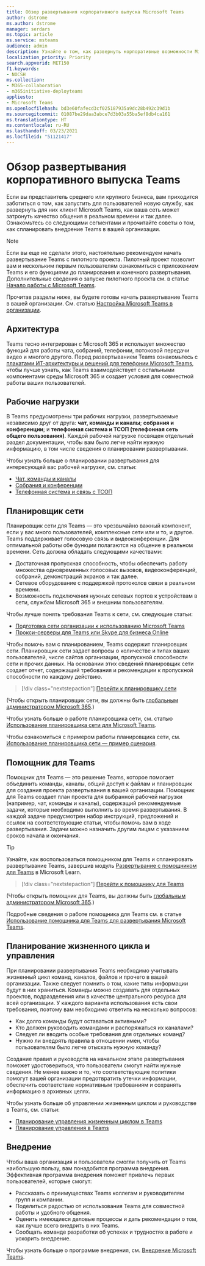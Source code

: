 ```yaml
---
title: Обзор развертывания корпоративного выпуска Microsoft Teams
author: dstrome
ms.author: dstrome
manager: serdars
ms.topic: article
ms.service: msteams
audience: admin
description: Узнайте о том, как развернуть корпоративные возможности Microsoft Teams.
localization_priority: Priority
search.appverid: MET150
f1.keywords:
- NOCSH
ms.collection:
- M365-collaboration
- m365initiative-deployteams
appliesto:
- Microsoft Teams
ms.openlocfilehash: bd3e60fafecd3cf025187935a9dc28b492c39d1b
ms.sourcegitcommit: 01087be29daa3abce7d3b03a55ba5ef8db4ca161
ms.translationtype: HT
ms.contentlocale: ru-RU
ms.lasthandoff: 03/23/2021
ms.locfileid: "51121417"
---
```

# <a name="teams-enterprise-deployment-overview"></a>Обзор развертывания корпоративного выпуска Teams

Если вы представитель среднего или крупного бизнеса, вам приходится заботиться о том, как запустить для пользователей новую службу, как развернуть для них клиент Microsoft Teams, как ваша сеть может затронуть качество общения в реальном времени и так далее. Ознакомьтесь со следующими сегментами и прочитайте советы о том, как спланировать внедрение Teams в вашей организации.

> [!NOTE]
> Если вы еще не сделали этого, настоятельно рекомендуем начать развертывание Teams с пилотного проекта. Пилотный проект позволит вам и нескольким первым пользователям ознакомиться с приложением Teams и его функциями до планирования и конечного развертывания. Дополнительные сведения о запуске пилотного проекта см. в статье [Начало работы с Microsoft Teams](get-started-with-teams-quick-start.md).

Прочитав разделы ниже, вы будете готовы начать развертывание Teams в вашей организации. См. статью [Настройка Microsoft Teams в организации](deploy-enterprise-setup.md).

## <a name="architecture"></a>Архитектура

Teams тесно интегрирован с Microsoft 365 и использует множество функций для работы чата, собраний, телефонии, потоковой передачи видео и многого другого. Перед развертыванием Teams ознакомьтесь с [плакатами ИТ-архитектуры и решений для телефонии Microsoft Teams](teams-architecture-solutions-posters.md), чтобы лучше узнать, как Teams взаимодействует с остальными компонентами среды Microsoft 365 и создает условия для совместной работы ваших пользователей.

## <a name="workloads"></a>Рабочие нагрузки

В Teams предусмотрены три рабочих нагрузки, развертываемые независимо друг от друга: **чат, команды и каналы**; **собрания и конференции**; и **телефонная система и ТСОП (телефонная сеть общего пользования)**. Каждой рабочей нагрузке посвящен отдельный раздел документации, чтобы вам было легче найти нужную информацию, в том числе сведения о планировании развертывания.

Чтобы узнать больше о планировании развертывания для интересующей вас рабочей нагрузки, см. статьи:

- [Чат, команды и каналы](deploy-chat-teams-channels-microsoft-teams-landing-page.md)
- [Собрания и конференции](deploy-meetings-microsoft-teams-landing-page.md)
- [Телефонная система и связь с ТСОП](cloud-voice-landing-page.md)

## <a name="network-planner"></a>Планировщик сети

Планировщик сети для Teams — это чрезвычайно важный компонент, если у вас много пользователей, комплексные сети или и то, и другое. Teams поддерживает голосовую связь и видеоконференции. Для оптимальной работы обе функции полагаются на общение в реальном времени. Сеть должна обладать следующими качествами:

- Достаточная пропускная способность, чтобы обеспечить работу множества одновременных голосовых вызовов, видеоконференций, собраний, демонстраций экранов и так далее.
- Сетевое оборудование с поддержкой протоколов связи в реальном времени.
- Возможность подключения нужных сетевых портов к устройствам в сети, службам Microsoft 365 и внешним пользователям.

Чтобы лучше понять требования Teams к сети, см. следующие статьи:

- [Подготовка сети организации к использованию Microsoft Teams](prepare-network.md)
- [Прокси-серверы для Teams или Skype для бизнеса Online](proxy-servers-for-skype-for-business-online.md)

Чтобы помочь вам с планированием, Teams содержит планировщик сети. Планировщик сети задает вопросы о количестве и типах ваших пользователей, числе сайтов организации, пропускной способности сети и прочих данных. На основании этих сведений планировщик сети создает отчет, содержащий требования и рекомендации к пропускной способности по каждому действию.

 > [!div class="nextstepaction"]
> [Перейти к планировщику сети](https://admin.teams.microsoft.com/networkplanner/organization)

(Чтобы открыть планировщик сети, вы должны быть [глобальным администратором Microsoft 365](/microsoft-365/admin/add-users/about-admin-roles#commonly-used-microsoft-365-admin-center-roles).)

Чтобы узнать больше о работе планировщика сети, см. статью [Использование планировщика сети для Microsoft Teams](network-planner.md).

Чтобы ознакомиться с примером работы планировщика сети, см. [Использование планировщика сети — пример сценария](tutorial-network-planner-example.yml).

## <a name="teams-advisor"></a>Помощник для Teams

Помощник для Teams — это решение Teams, которое помогает объединить команды, каналы, общий доступ к файлам и планировщик для создания проекта развертывания в вашей организации. Помощник для Teams создает план проекта для выбранной рабочей нагрузки (например, чат, команды и каналы), содержащий рекомендуемые задачи, которые необходимо выполнить во время развертывания. В каждой задаче предусмотрен набор инструкций, предложений и ссылок на соответствующие статьи, чтобы помочь вам в ходе развертывания. Задачи можно назначить другим лицам с указанием сроков начала и окончания.

> [!TIP]
> Узнайте, как воспользоваться помощником для Teams и спланировать развертывание Teams, завершив модуль [Развертывание с помощником для Teams](/learn/modules/m365-teams-rollout-using-advisor/) в Microsoft Learn.

> [!div class="nextstepaction"]
> [Перейти к помощнику для Teams](https://admin.teams.microsoft.com/teams-deployment)

(Чтобы открыть помощник для Teams, вы должны быть [глобальным администратором Microsoft 365](/microsoft-365/admin/add-users/about-admin-roles#commonly-used-microsoft-365-admin-center-roles).)

Подробные сведения о работе помощника для Teams см. в статье [Использование помощника для Teams для развертывания Microsoft Teams](use-advisor-teams-roll-out.md).

## <a name="lifecycle-and-governance-planning"></a>Планирование жизненного цикла и управления

При планировании развертывания Teams необходимо учитывать жизненный цикл команд, каналов, файлов и прочего в вашей организации. Также следует помнить о том, какие типы информации будут в них храниться. Команды можно создавать для отдельных проектов, подразделения или в качестве центрального ресурса для всей организации. У каждого варианта использования есть свои требования, поэтому вам необходимо ответить на несколько вопросов:

- Как долго команды будут оставаться активными?
- Кто должен руководить командами и распоряжаться их каналами?
- Следует ли вводить особые требования для отдельных команд?
- Нужно ли внедрять правила в отношении имен, чтобы пользователям было легче отыскать нужную команду?

Создание правил и руководств на начальном этапе развертывания поможет удостовериться, что пользователи смогут найти нужные сведения. Не менее важно и то, что соответствующие политики помогут вашей организации предотвратить утечки информации, обеспечить соответствие нормативным требованиям и сохранять информацию в архивных целях.

Чтобы узнать больше об управлении жизненным циклом и руководстве в Teams, см. статьи:

- [Планирование управления жизненным циклом в Teams](plan-teams-lifecycle.md)
- [Планирование управления в Teams](plan-teams-governance.md)

## <a name="adoption"></a>Внедрение

Чтобы ваша организация и пользователи смогли получить от Teams наибольшую пользу, вам понадобится программа внедрения. Эффективная программа внедрения поможет привлечь первых пользователей, которые смогут:

- Рассказать о преимуществах Teams коллегам и руководителям групп и компании.
- Поделиться радостью от использования Teams для совместной работы и удобного общения.
- Оценить имеющиеся деловые процессы и дать рекомендации о том, как лучше всего внедрить в них Teams.
- Сообщать команде разработки об успехах и трудностях в работе и ускорить внедрение.

Чтобы узнать больше о программе внедрения, см. [Внедрение Microsoft Teams](adopt-microsoft-teams-landing-page.md).